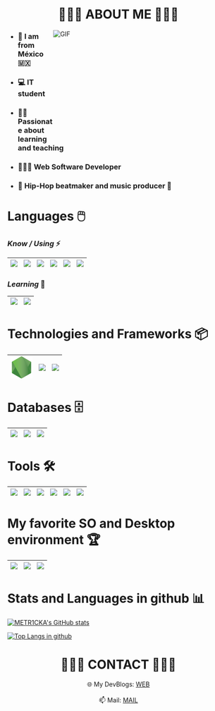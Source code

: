<h1 align="center"> 👨🏻‍💻 ABOUT ME 👨🏻‍💻 </h1>

<img align="right" height="250" width="400" alt="GIF" src="https://github.com/abhisheknaiidu/abhisheknaiidu/blob/master/code.gif?raw=true" width="500" height="320" />

* ### 💼 I am from México 🇲🇽

* ### 💻 IT student

* ### 👨‍🏫 Passionate about learning and teaching

* ### 👨🏻‍💻 Web Software Developer

* ### 🎵 Hip-Hop beatmaker and music producer 🎹

# Languages 🖱️

### *Know / Using* ⚡

|<code><a href="https://www.javascript.com/" target="_blank"><img height="50" src="https://upload.wikimedia.org/wikipedia/commons/6/6a/JavaScript-logo.png"></a></code>|<code><a href="https://www.python.org" target="_blank"><img height="50" src="https://upload.wikimedia.org/wikipedia/commons/thumb/c/c3/Python-logo-notext.svg/2048px-Python-logo-notext.svg.png"></a></code>|<code><a href="https://www.typescriptlang.org" target="_blank"><img height="50" src="https://upload.wikimedia.org/wikipedia/commons/thumb/4/4c/Typescript_logo_2020.svg/1024px-Typescript_logo_2020.svg.png"></a></code>|<code><a href="https://docs.microsoft.com/en-us/dotnet/csharp/" target="_blank"><img height="50" src="https://seeklogo.com/images/C/c-sharp-c-logo-02F17714BA-seeklogo.com.png"></a></code>|<code><a target="_blank"><img height="50" src="https://images.velog.io/images/kjy5947/post/d8110ae4-68b0-4eac-9e21-606c96035b39/markdown.jpg"></a></code>|<code><a href="https://www.php.net" target="_blank"><img height="50" src="https://upload.wikimedia.org/wikipedia/commons/thumb/2/27/PHP-logo.svg/1200px-PHP-logo.svg.png"></a></code>|
|-|-|-|-|-|-|

### *Learning* 🔧

|<code><a href="http://rauljesus.xyz/redes/gnuLinux/basics-bash-scripting/" target="_blank"><img height="50" src="https://ugeek.github.io/blog/images-blog/bash.png"></a></code>|<code><a target="_blank"><img height="50" src="https://s3.amazonaws.com/s3.timetoast.com/public/uploads/photo/10554971/image/6b8a764ca8af0e8f19f5b3b4aab56734"></a></code>|
|-|-|

# Technologies and Frameworks 📦

|<code><a href="https://nodejs.org/es/" target="_blank"><img height="50" src="https://raw.githubusercontent.com/github/explore/80688e429a7d4ef2fca1e82350fe8e3517d3494d/topics/nodejs/nodejs.png"></a></code>|<code><a href="https://adonisjs.com" target="_blank"><img height="50" src="https://avatars.githubusercontent.com/u/13810373?s=280&v=4"></a></code>|<code><a href="https://laravel.com" target="_blank"><img height="50" src="https://cdn.worldvectorlogo.com/logos/laravel-2.svg"></a></code>|
|-|-|-|

# Databases 🗄️

|<code><a href="https://www.mysql.com" target="_blank"><img height="50" src="https://blog.irontec.com/wp-content/uploads/2016/01/mysql-logo.png"></a></code>|<code><a href="https://www.mongodb.com" target="_blank"><img height="50" src="https://blog.desdelinux.net/wp-content/uploads/2021/07/mongoDB.png"></a></code>|<code><a href="https://www.postgresql.org" target="_blank"><img height="50" src="https://upload.wikimedia.org/wikipedia/commons/thumb/2/29/Postgresql_elephant.svg/640px-Postgresql_elephant.svg.png"></a></code>|
|-|-|-|

# Tools 🛠️

|<code><a href="https://git-scm.com" target="_blank"><img height="50" src="https://cdn.svgporn.com/logos/git-icon.svg"></a></code>|<code><a href="https://code.visualstudio.com" target="_blank"><img height="50" src="https://cdn.svgporn.com/logos/visual-studio-code.svg"></a></code>|<code><a href="https://insomnia.rest" target="_blank"><img height="50" src="https://img.stackshare.io/service/6406/qLPJL1NZ.jpg"></a></code>|<code><a href="https://www.vim.org" target="_blank"><img height="50" src="https://upload.wikimedia.org/wikipedia/commons/thumb/9/9f/Vimlogo.svg/1022px-Vimlogo.svg.png"></a></code>|<code><a href="https://neovim.io" target="_blank"><img height="50" src="https://user-images.githubusercontent.com/367259/67332956-6dbb5000-f528-11e9-9963-0a4c116242d3.jpeg"></a></code>|<code><a href="https://nvchad.github.io" target="_blank"><img height="50" src="https://nvchad.netlify.app/img/logo.svg"></a></code>|
|-|-|-|-|-|-|

# My favorite SO and Desktop environment 🏆

|<code><a target="_blank"><img height="50" src="https://upload.wikimedia.org/wikipedia/commons/a/af/Tux.png"></a></code>|<code><a href="https://ubuntu.com/download" target="_blank"><img height="50" src="https://i.blogs.es/82572c/debian-logo/1366_2000.jpg"></a></code>|<code><a href="https://extensions.gnome.org" target="_blank"><img height="50" src="https://www.vectorlogo.zone/logos/gnome/gnome-ar21.png"></a></code>|
|-|-|-|

# Stats and Languages in github 📊

[![METR1CKA's GitHub stats](https://github-readme-stats.vercel.app/api?username=METR1CKA&show_icons=true&theme=radical)](https://github.com/anuraghazra/github-readme-stats)

[![Top Langs in github](https://github-readme-stats.vercel.app/api/top-langs/?username=METR1CKA&theme=radical)](https://github.com/anuraghazra/github-readme-stats)

<h1 align="center"> 👨🏻‍💻 CONTACT 👨🏻‍💻 </h1>

<div align="center">
    🌐 My DevBlogs: <a href="https://metr1cka.github.io">WEB</a>
</div>
<br>
<div align="center">
    📫 Mail: <a href="mailto:ferchosalazar054@gmail.com">MAIL</a>
</div>
